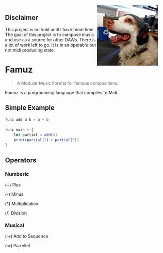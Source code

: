 <img src="./famous.png" height="200"  align="right">

## Disclaimer

This project is on hold until I have more time. The goal of this project is to compose music and use as a source for other DAWs. There is a lot of work left to go. It is in an operable but not midi producing state.

# Famuz

> A Modular Music Format for famous compositions.

Famuz is a programming language that compiles to Midi.

## Simple Example

``` javascript
func add a b = a + b

func main = {
    let partial = add(4)
    print(partial(2) + partial(3))
}
```

## Operators
### Numberic

(+) Plus

(-) Minus

(*) Multiplication

(/) Division

### Musical

(:+) Add to Sequence

(:=) Parrellel
